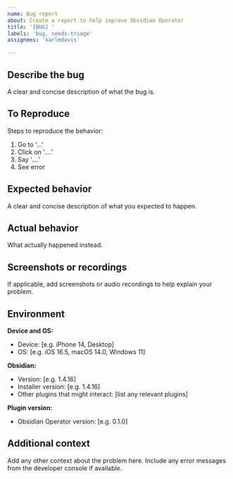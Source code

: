 ```yaml
---
name: Bug report
about: Create a report to help improve Obsidian Operator
title: '[BUG] '
labels: 'bug, needs-triage'
assignees: 'karlmdavis'

---
```


## Describe the bug
A clear and concise description of what the bug is.

## To Reproduce
Steps to reproduce the behavior:
1. Go to '...'
2. Click on '....'
3. Say '....'
4. See error

## Expected behavior
A clear and concise description of what you expected to happen.

## Actual behavior
What actually happened instead.

## Screenshots or recordings
If applicable, add screenshots or audio recordings to help explain your problem.

## Environment
**Device and OS:**
- Device: [e.g. iPhone 14, Desktop]
- OS: [e.g. iOS 16.5, macOS 14.0, Windows 11]

**Obsidian:**
- Version: [e.g. 1.4.16]
- Installer version: [e.g. 1.4.16]
- Other plugins that might interact: [list any relevant plugins]

**Plugin version:**
- Obsidian Operator version: [e.g. 0.1.0]

## Additional context
Add any other context about the problem here.
Include any error messages from the developer console if available.